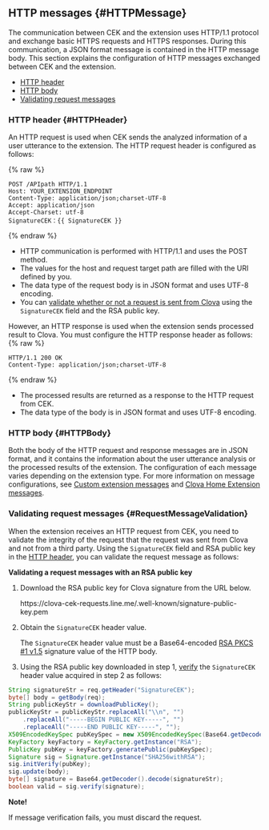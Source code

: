 ## HTTP messages {#HTTPMessage}
The communication between CEK and the extension uses HTTP/1.1 protocol and exchange basic HTTPS requests and HTTPS responses. During this communication, a JSON format message is contained in the HTTP message body. This section explains the configuration of HTTP messages exchanged between CEK and the extension.

* [HTTP header](#HTTPHeader)
* [HTTP body](#HTTPBody)
* [Validating request messages](#RequestMessageValidation)

### HTTP header {#HTTPHeader}
An HTTP request is used when CEK sends the analyzed information of a user utterance to the extension. The HTTP request header is configured as follows:

{% raw %}

```
POST /APIpath HTTP/1.1
Host: YOUR_EXTENSION_ENDPOINT
Content-Type: application/json;charset-UTF-8
Accept: application/json
Accept-Charset: utf-8
SignatureCEK：{{ SignatureCEK }}
```
{% endraw %}

* HTTP communication is performed with HTTP/1.1 and uses the POST method.
* The values for the host and request target path are filled with the URI defined by you.
* The data type of the request body is in JSON format and uses UTF-8 encoding.
* You can [validate whether or not a request is sent from Clova](#RequestMessageValidation) using the `SignatureCEK` field and the RSA public key.

However, an HTTP response is used when the extension sends processed result to Clova. You must configure the HTTP response header as follows:
{% raw %}
```
HTTP/1.1 200 OK
Content-Type: application/json;charset-UTF-8
```
{% endraw %}
* The processed results are returned as a response to the HTTP request from CEK.
* The data type of the body is in JSON format and uses UTF-8 encoding.

### HTTP body {#HTTPBody}
Both the body of the HTTP request and response messages are in JSON format, and it contains the information about the user utterance analysis or the processed results of the extension. The configuration of each message varies depending on the extension type. For more information on message configurations, see [Custom extension messages](#CustomExtMessage) and [Clova Home Extension messages](#ClovaHomeExtMessage).

### Validating request messages {#RequestMessageValidation}
When the extension receives an HTTP request from CEK, you need to validate the integrity of the request that the request was sent from Clova and not from a third party. Using the `SignatureCEK` field and RSA public key in the [HTTP header](#HTTPHeader), you can validate the request message as follows:

**Validating a request messages with an RSA public key**
<ol>
<li><p>Download the RSA public key for Clova signature from the URL below.</p>
<p>https://clova-cek-requests.line.me/.well-known/signature-public-key.pem</p></li>
<li><p>Obtain the <code>SignatureCEK</code> header value.</p>
<p>The <code>SignatureCEK</code> header value must be a Base64-encoded <a href="https://tools.ietf.org/html/rfc3447" target="_blank">RSA PKCS #1 v1.5</a> signature value of the HTTP body.</p></li>
<li>Using the RSA public key downloaded in step 1, <a href="https://tools.ietf.org/html/rfc3447#section-5.2" target="_blank">verify</a> the <code>SignatureCEK</code> header value acquired in step 2 as follows:</li>
</ol>

```java
String signatureStr = req.getHeader("SignatureCEK");
byte[] body = getBody(req);
String publicKeyStr = downloadPublicKey();
publicKeyStr = publicKeyStr.replaceAll("\\n", "")
    .replaceAll("-----BEGIN PUBLIC KEY-----", "")
    .replaceAll("-----END PUBLIC KEY-----", "");
X509EncodedKeySpec pubKeySpec = new X509EncodedKeySpec(Base64.getDecoder().decode(publicKeyStr));
KeyFactory keyFactory = KeyFactory.getInstance("RSA");
PublicKey pubKey = keyFactory.generatePublic(pubKeySpec);
Signature sig = Signature.getInstance("SHA256withRSA");
sig.initVerify(pubKey);
sig.update(body);
byte[] signature = Base64.getDecoder().decode(signatureStr);
boolean valid = sig.verify(signature);
```

<div class="note">
  <p><strong>Note!</strong></p>
  <p>If message verification fails, you must discard the request.</p>
</div>
